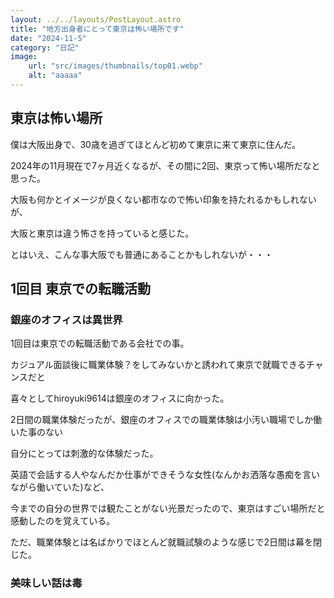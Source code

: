 ```yaml
---
layout: ../../layouts/PostLayout.astro
title: "地方出身者にとって東京は怖い場所です"
date: "2024-11-5"
category: "日記"
image:
 	url: "src/images/thumbnails/top01.webp"
	alt: "aaaaa"
---
```


## 東京は怖い場所

僕は大阪出身で、30歳を過ぎてほとんど初めて東京に来て東京に住んだ。

2024年の11月現在で7ヶ月近くなるが、その間に2回、東京って怖い場所だなと思った。

大阪も何かとイメージが良くない都市なので怖い印象を持たれるかもしれないが、

大阪と東京は違う怖さを持っていると感じた。

とはいえ、こんな事大阪でも普通にあることかもしれないが・・・

## 1回目 東京での転職活動

### 銀座のオフィスは異世界

1回目は東京での転職活動である会社での事。

カジュアル面談後に職業体験？をしてみないかと誘われて東京で就職できるチャンスだと

喜々としてhiroyuki9614は銀座のオフィスに向かった。

2日間の職業体験だったが、銀座のオフィスでの職業体験は小汚い職場でしか働いた事のない

自分にとっては刺激的な体験だった。

英語で会話する人やなんだか仕事ができそうな女性(なんかお洒落な愚痴を言いながら働いていた)など、

今までの自分の世界では観たことがない光景だったので、東京はすごい場所だと感動したのを覚えている。

ただ、職業体験とは名ばかりでほとんど就職試験のような感じで2日間は幕を閉じた。

### 美味しい話は毒
